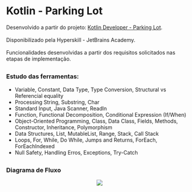# Kotlin - Parking Lot
Desenvolvido a partir do projeto: [Kotlin Developer - Parking Lot](https://hyperskill.org/projects/75).<br><br>
Disponibilizado pela Hyperskill - JetBrains Academy.<br><br>
Funcionalidades desenvolvidas a partir dos requisitos solicitados nas etapas de implementação.

##
### Estudo das ferramentas:
  - Variable, Constant, Data Type, Type Conversion, Structural vs Referencial equality
  - Processing String, Substring, Char
  - Standard Input, Java Scanner, Readln
  - Function, Functional Decomposition, Conditional Expression (If/When)
  - Object-Oriented Programming, Class, Data Class, Fields, Methods, Constructor, Inheritance, Polymorphism
  - Data Structures, List, MutableList, Range, Stack, Call Stack
  - Loops, For, While, Do While, Jumps and Returns, ForEach, ForEachIndexed
  - Null Safety, Handling Erros, Exceptions, Try-Catch

##
### Diagrama de Fluxo
<div align="center">
  <image src="https://github.com/user-attachments/assets/c47c3a82-52bb-46ef-b5e2-6b3c7f497069">
</div>
